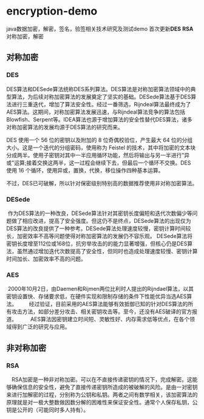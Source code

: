 # encryption-demo
java数据加密，解密，签名，验签相关技术研究及测试demo
首次更新**DES** **RSA**对称加密，解密
## 对称加密
### DES
 DES算法和DESede算法统称DES系列算法。DES算法是对称加密算法领域中的典型算法，为后续对称加密算法的发展奠定了坚实的基础。DESede算法基于DES算法进行三重迭代，增加了算法安全性。经过一番筛选，Rijndeal算法最终成为了AES算法。这期间，对称加密算法发展迅速，与Rijndeal算法竞争的算法包括Blowfish、Serpent等。IDEA算法也源于增加算法的安全性替代DES算法，诸多对称加密算法的发展均源于DES算法的研究而来。

DES 使用一个 56 位的密钥以及附加的 8 位奇偶校验位，产生最大 64 位的分组大小。这是一个迭代的分组密码，使用称为 Feistel 的技术，其中将加密的文本块分成两半。使用子密钥对其中一半应用循环功能，然后将输出与另一半进行"异或"运算;接着交换这两半，这一过程会继续下去，但最后一个循环不交换。DES 使用 16 个循环，使用异或，置换，代换，移位操作四种基本运算。

不过，DES已可破解，所以针对保密级别特别高的数据推荐使用非对称加密算法。
### DESede
 作为DES算法的一种改良，DESede算法针对其密钥长度偏短和迭代次数偏少等问题做了相应改进，提高了安全强度。但这仍不是终点，DESede算法的出现仅为DES算法的改良提供了一种参考。DESede算法处理速度较慢，密钥计算时间较长，加密效率不高等问题使得对称加密算法的发展仍不容乐观。
DESede算法将密钥长度增至112位或168位，抗穷举攻击的的能力显著增强，但核心仍是DES算法，虽然通过增加迭代次数提高了安全性，但同时也造成处理速度较慢、密钥计算时间加长、加密效率不高的问题。
### AES
 2000年10月2日，由Daemen和Rijmen两位比利时人提出的Rijndael算法，以其密钥设置快、存储要求低，在硬件实现和限制存储的条件下性能优异当选AES算法。
       经过验证，目前采用的AES算法能够有效抵御已知的针对DES算法的所有攻击方法，如部分差分攻击、相关密钥攻击等。至今，还没有AES破译的官方报道。
        AES算法因密钥建立时间短、灵敏性好、内存需求低等优点，在各个领域得到广泛的研究与应用。
## 非对称加密
### RSA
　RSA加密是一种非对称加密。可以在不直接传递密钥的情况下，完成解密。这能够确保信息的安全性，避免了直接传递密钥所造成的被破解的风险。是由一对密钥来进行加解密的过程，分别称为公钥和私钥。两者之间有数学相关，该加密算法的原理就是对一极大整数做因数分解的困难性来保证安全性。通常个人保存私钥，公钥是公开的（可能同时多人持有）。
